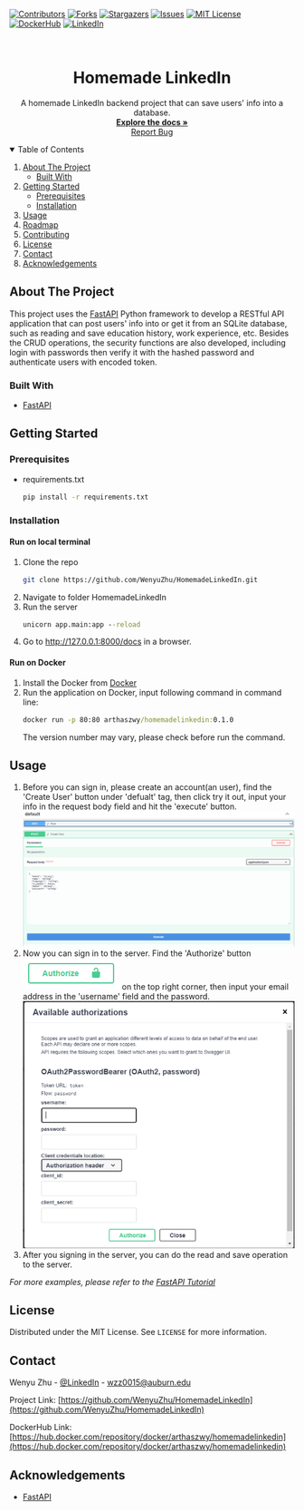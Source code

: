 [![Contributors][contributors-shield]][contributors-url]
[![Forks][forks-shield]][forks-url]
[![Stargazers][stars-shield]][stars-url]
[![Issues][issues-shield]][issues-url]
[![MIT License][license-shield]][license-url]
[![DockerHub][docker-shield]][docker-url]
[![LinkedIn][linkedin-shield]][linkedin-url]



<!-- PROJECT LOGO -->
<br />
<p align="center">

  <h1 align="center">Homemade LinkedIn</h1>

  <p align="center">
    A homemade LinkedIn backend project that can save users' info into a database.
    <br />
    <a href="https://github.com/WenyuZhu/HomemadeLinkedIn"><strong>Explore the docs »</strong></a>
    <br />
    <a href="https://github.com/WenyuZhu/HomemadeLinkedIn/issues">Report Bug</a>
  </p>
</p>



<!-- TABLE OF CONTENTS -->
<details open="open">
  <summary>Table of Contents</summary>
  <ol>
    <li>
      <a href="#about-the-project">About The Project</a>
      <ul>
        <li><a href="#built-with">Built With</a></li>
      </ul>
    </li>
    <li>
      <a href="#getting-started">Getting Started</a>
      <ul>
        <li><a href="#prerequisites">Prerequisites</a></li>
        <li><a href="#installation">Installation</a></li>
      </ul>
    </li>
    <li><a href="#usage">Usage</a></li>
    <li><a href="#roadmap">Roadmap</a></li>
    <li><a href="#contributing">Contributing</a></li>
    <li><a href="#license">License</a></li>
    <li><a href="#contact">Contact</a></li>
    <li><a href="#acknowledgements">Acknowledgements</a></li>
  </ol>
</details>



<!-- ABOUT THE PROJECT -->
## About The Project

This project uses the [FastAPI](https://fastapi.tiangolo.com) Python framework to develop a RESTful API application that can post users' info into or get it from an SQLite database, such as reading and save education history, work experience, etc. Besides the CRUD operations, the security functions are also developed, including login with passwords then verify it with the hashed password and authenticate users with encoded token.

### Built With

* [FastAPI](https://fastapi.tiangolo.com)



<!-- GETTING STARTED -->
## Getting Started

### Prerequisites

* requirements.txt
  ```sh
  pip install -r requirements.txt
  ```

### Installation
#### Run on local terminal
1. Clone the repo
   ```sh
   git clone https://github.com/WenyuZhu/HomemadeLinkedIn.git
   ```
2. Navigate to folder HomemadeLinkedIn
3. Run the server
   ```cmd
   unicorn app.main:app --reload
   ```
4. Go to http://127.0.0.1:8000/docs in a browser.

#### Run on Docker 
1. Install the Docker from [Docker](https://www.docker.com/)
2. Run the application on Docker, input following command in command line:
   ```cmd
   docker run -p 80:80 arthaszwy/homemadelinkedin:0.1.0
   ```
   The version number may vary, please check before run the command.
<!-- USAGE EXAMPLES -->
## Usage

1. Before you can sign in, please create an account(an user), find the 'Create User' button under 'defualt' tag, then click try it out, input your info in the request body field and hit the 'execute' button. ![screenshot](CreateUser.PNG)
3. Now you can sign in to the server. Find the 'Authorize' button ![screenshot](Authorize.PNG) on the top right corner, then input your email address in the 'username' field and the password.![screenshot](Signin.PNG)
4. After you signing in the server, you can do the read and save operation to the server.

_For more examples, please refer to the [FastAPI Tutorial](https://fastapi.tiangolo.com/tutorial/)_



<!-- LICENSE -->
## License

Distributed under the MIT License. See `LICENSE` for more information.



<!-- CONTACT -->
## Contact

Wenyu Zhu - [@LinkedIn](https://www.linkedin.com/in/wenyu-zhu-059856b7) - wzz0015@auburn.edu

Project Link: [https://github.com/WenyuZhu/HomemadeLinkedIn](https://github.com/WenyuZhu/HomemadeLinkedIn)

DockerHub Link: [https://hub.docker.com/repository/docker/arthaszwy/homemadelinkedin](https://hub.docker.com/repository/docker/arthaszwy/homemadelinkedin)


<!-- ACKNOWLEDGEMENTS -->
## Acknowledgements
* [FastAPI](https://fastapi.tiangolo.com/)





<!-- MARKDOWN LINKS & IMAGES -->
<!-- https://www.markdownguide.org/basic-syntax/#reference-style-links -->
[contributors-shield]: https://img.shields.io/github/contributors/WenyuZhu/HomemadeLinkedIn?style=flat-square
[contributors-url]: https://github.com/WenyuZhu/HomemadeLinkedIn/graphs/contributors
[forks-shield]: https://img.shields.io/github/forks/WenyuZhu/HomemadeLinkedIn?style=flat-square
[forks-url]: https://github.com/WenyuZhu/HomemadeLinkedIn/network/members
[stars-shield]: https://img.shields.io/github/stars/WenyuZhu/HomemadeLinkedIn?style=flat-square
[stars-url]: https://github.com/WenyuZhu/HomemadeLinkedIn/stargazers
[issues-shield]: 	https://img.shields.io/github/issues/WenyuZhu/HomemadeLinkedIn?style=flat-square
[issues-url]: https://github.com/WenyuZhu/HomemadeLinkedIn/issues
[license-shield]: https://img.shields.io/github/license/WenyuZhu/HomemadeLinkedIn?style=flat-square
[license-url]: https://github.com/WenyuZhu/HomemadeLinkedIn/blob/main/LICENSE
[linkedin-shield]: https://img.shields.io/badge/-LinkedIn-black.svg?style=flat-square&logo=linkedin&colorB=555
[linkedin-url]: https://www.linkedin.com/in/wenyu-zhu-059856b7/
[docker-shield]: https://img.shields.io/docker/v/arthaszwy/homemadelinkedin?style=flat-square
[docker-url]: https://hub.docker.com/repository/docker/arthaszwy/homemadelinkedin
[product-screenshot]: images/screenshot.png
